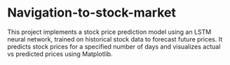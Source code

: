# Navigation-to-stock-market
This project implements a stock price prediction model using an LSTM neural network, trained on historical stock data to forecast future prices. It predicts stock prices for a specified number of days and visualizes actual vs predicted prices using Matplotlib. 
